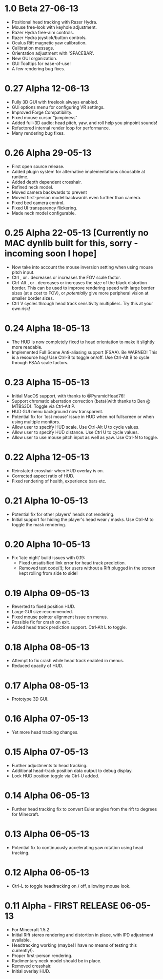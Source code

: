 1.0 Beta  27-06-13
==================
- Positional head tracking with Razer Hydra.
- Mouse free-look with keyhole adjustment.
- Razer Hydra free-aim controls.
- Razer Hydra joystick/button controls.
- Oculus Rift magnetic yaw calibration.
- Calibration messags.
- Orientation adjustment with 'SPACEBAR'.
- New GUI organization.
- GUI Tooltips for ease-of-use!
- A few rendering bug fixes.

0.27 Alpha 12-06-13
===================
- Fully 3D GUI with freelook always enabled.
- GUI options menu for configuring VR settings.
- Improved Forge Compatibility.
- Fixed mouse cursor "jumpiness"
- Added full-3D audio: head pitch, yaw, and roll help you pinpoint sounds!
- Refactored internal render loop for performance.
- Many rendering bug fixes.

0.26 Alpha 29-05-13
===================
- First open source release.
- Added plugin system for alternative implementations choosable at runtime.
- Added depth dependent crosshair.
- Refined neck model.
- Moved camera backwards to prevent 
- Moved first-person model backwards even further than camera.
- Fixed bed camera control.
- Fixed UI transparency flickering.
- Made neck model configurable.

0.25 Alpha 22-05-13 [Currently no MAC dynlib built for this, sorry - incoming soon I hope]
===================
- Now take into account the mouse inversion setting when using mouse pitch input.
- Ctrl , or . decreases or increases the FOV scale factor. 
- Ctrl-Alt , or . decreases or increases the size of the black distortion
border. This can be used to improve rendering speed with large border sizes (at
a cost to FOV), or *potentially* give more peripheral vision at smaller border
sizes.
- Ctrl V cycles through head track sensitivity multipliers. Try this at your own risk!

0.24 Alpha 18-05-13
===================
- The HUD is now completely fixed to head orientation to make it slightly more readable.
- Implemented Full Scene Anti-aliasing support (FSAA). Be WARNED! This is a
resource hog! Use Ctrl-B to toggle on/off. Use Ctrl-Alt B to cycle through FSAA
scale factors.

0.23 Alpha 15-05-13
===================
- Initial MacOS support, with thanks to @PyramidHead76!
- Support chromatic aberration correction (beta)(with thanks to Ben @ MTBS3D). Toggle via Ctrl-Alt P.
- HUD GUI menu background now transparent.
- Potential fix for 'lost mouse' issue in HUD when not fullscreen or when using multiple monitors.
- Allow user to specify HUD scale. Use Ctrl-Alt U to cycle values.
- Allow user to specify HUD distance. Use Ctrl U to cycle values.
- Allow user to use mouse pitch input as well as yaw. Use Ctrl-N to toggle.

0.22 Alpha 12-05-13
===================
- Reinstated crosshair when HUD overlay is on.
- Corrected aspect ratio of HUD.
- Fixed rendering of health, experience bars etc.

0.21 Alpha 10-05-13
===================
- Potential fix for other players' heads not rendering.
- Initial support for hiding the player's head wear / masks. Use Ctrl-M to toggle the mask rendering.

0.20 Alpha 10-05-13
===================
- Fix 'late night' build issues with 0.19:
   - Fixed unsatisified link error for head track prediction.
   - Removed test code(!); for users without a Rift plugged in the screen kept rolling from side to side!

0.19 Alpha 09-05-13
===================
- Reverted to fixed position HUD.
- Large GUI size recommended.
- Fixed mouse pointer alignment issue on menus.
- Possible fix for crash on exit.
- Added head track prediction support. Ctrl-Alt L to toggle.

0.18 Alpha 08-05-13
===================
- Attempt to fix crash while head track enabled in menus.
- Reduced opacity of HUD.

0.17 Alpha 08-05-13
===================
- Prototype 3D GUI.

0.16 Alpha 07-05-13
===================
- Yet more head tracking changes.

0.15 Alpha 07-05-13
===================
- Further adjustments to head tracking.
- Additional head-track position data output to debug display.
- Lock HUD position toggle via Ctrl-U added.

0.14 Alpha 06-05-13
===================
- Further head tracking fix to convert Euler angles from the rift to degrees for Minecraft.

0.13 Alpha 06-05-13
===================
- Potential fix to continuously accelerating yaw rotation using head tracking.

0.12 Alpha 06-05-13
===================
- Ctrl-L to toggle headtracking on / off, allowing mouse look.

0.11 Alpha - FIRST RELEASE 06-05-13
===================================
- For Minecraft 1.5.2
- Initial Rift stereo rendering and distortion in place, with IPD adjustment available.
- Headtracking working (maybe! I have no means of testing this currently!).
- Proper first-person rendering.
- Rudimentary neck model should be in place.
- Removed crosshair.
- Initial overlay HUD.
